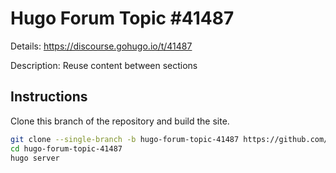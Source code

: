 # Hugo Forum Topic #41487

Details: <https://discourse.gohugo.io/t/41487>

Description: Reuse content between sections

## Instructions

Clone this branch of the repository and build the site.

```bash
git clone --single-branch -b hugo-forum-topic-41487 https://github.com/jmooring/hugo-testing hugo-forum-topic-41487
cd hugo-forum-topic-41487
hugo server
```
